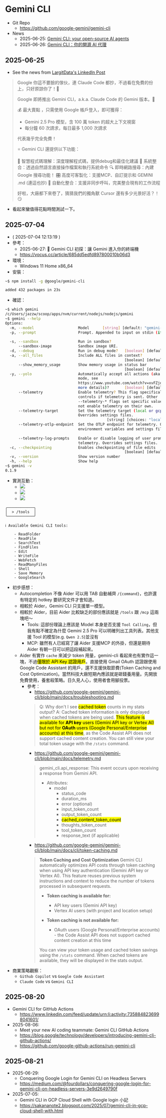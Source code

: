 # Gemini CLI

- Git Repo
  - https://github.com/google-gemini/gemini-cli
- News
  - 2025-06-25: [Gemini CLI: your open-source AI agents](https://blog.google/technology/developers/introducing-gemini-cli-open-source-ai-agent/)
  - 2025-06-26: [Gemini CLI：你的開源 AI 代理](https://blog.google/intl/zh-tw/products/cloud/gemini-cli-your-open-source-ai-agent/)

## 2025-06-25

- See the news from [LargitData's LinkedIn Post](https://www.linkedin.com/feed/update/urn:li:activity:7343622985636827136/)

> Google 你這不要臉的傢伙，連 Claude Code 都抄，不過看在免費的份上，只好原諒你了！😤 
>
> Google 即將推出 Gemini CLI，a.k.a. Claude Code 的 Gemini 版本。🚀 
> 
> 💰 最大賣點 ，只需使用 Google 帳戶登入，即可獲得：
> 
> - Gemini 2.5 Pro 模型，含 100 萬 token 的超大上下文視窗
> - 每分鐘 60 次請求，每日最多 1,000 次請求
> 
> 代表幾乎完全免費！
>
> ⭐ Gemini CLI 還提供以下功能：
> 
> 🧠 智慧程式碼理解：深度理解程式碼，提供debug和最佳化建議
> 🔧 系統整合：透過自然語言直接操作檔案和執行系統命令
> 🔍 即時網路搜尋：內建 Google 搜尋功能！
> 🎛️ 高度可客製化：支援MCP、自訂提示和 GEMINI .md (連這也抄)
> 🤖 自動化整合：支援非同步呼叫，完美整合現有的工作流程
> 
> 好啦，大廠都下來卷了，猜猜我們的獨角獸 Cursor 還有多少光景好活？！😏 

- 看起來蠻值得花點時間測試一下。

## 2025-07-04

- ( 2025-07-04 12:13:19 )
- 參考：
  - 2025-06-27: 🌟 Gemini CLI 初探：讓 Gemini 進入你的終端機
  - https://vocus.cc/article/685dd5edfd897800010b06d3
- 環境：
  - Windows 11 Home x86_64
- 安裝：
```bash
~$ npm install -g @google/gemini-cli

added 432 packages in 23s
```
- 確認：
```bash
~$ which gemini
/c/Users/jazzw/scoop/apps/nvm/current/nodejs/nodejs/gemini
~$ gemini --help
Options:
  -m, --model                    Model      [string] [default: "gemini-2.5-pro"]
  -p, --prompt                   Prompt. Appended to input on stdin (if any).
                                                                        [string]
  -s, --sandbox                  Run in sandbox?                       [boolean]
      --sandbox-image            Sandbox image URI.                     [string]
  -d, --debug                    Run in debug mode?   [boolean] [default: false]
  -a, --all_files                Include ALL files in context?
                                                      [boolean] [default: false]
      --show_memory_usage        Show memory usage in status bar
                                                      [boolean] [default: false]
  -y, --yolo                     Automatically accept all actions (aka YOLO
                                 mode, see
                                 https://www.youtube.com/watch?v=xvFZjo5PgG0 for
                                 more details)?       [boolean] [default: false]
      --telemetry                Enable telemetry? This flag specifically
                                 controls if telemetry is sent. Other
                                 --telemetry-* flags set specific values but do
                                 not enable telemetry on their own.    [boolean]
      --telemetry-target         Set the telemetry target (local or gcp).
                                 Overrides settings files.
                                              [string] [choices: "local", "gcp"]
      --telemetry-otlp-endpoint  Set the OTLP endpoint for telemetry. Overrides
                                 environment variables and settings files.
                                                                        [string]
      --telemetry-log-prompts    Enable or disable logging of user prompts for
                                 telemetry. Overrides settings files.  [boolean]
  -c, --checkpointing            Enables checkpointing of file edits
                                                      [boolean] [default: false]
  -v, --version                  Show version number                   [boolean]
  -h, --help                     Show help                             [boolean]
~$ gemini -v
0.1.9
```
- 實測互動：
  - ![](20250704123324_gemini-cli_websearch_tool.png)
  - ![](20250704121805_gemini-cli_version.png)
  - ![](20250704123413_gemini-cli_tokens.png)
```
╭────────────╮
│  > /tools  │
╰────────────╯

ℹ Available Gemini CLI tools:

    - ReadFolder
    - ReadFile
    - SearchText
    - FindFiles
    - Edit
    - WriteFile
    - WebFetch
    - ReadManyFiles
    - Shell
    - Save Memory
    - GoogleSearch
```

- 初步感想：
  - Autocompletion 不像 Aider 可以用 TAB 自動補齊 `/{command}`，也許還有特定的 hotkey 要研究文件才會知道。
  - 相較於 Aider，Gemini CLI 只支援單一模型。
  - 相較於 Aider，目前 Aider 比較缺乏的部份應該就是 `/tools` 跟 `/mcp` 這兩塊吧～
    - Tools: 這部份理論上應該是 Model 本身是否支援 `Tool Calling`，但我有點不確定為什麼 Gemini 2.5 Pro 可以明確列出工具列表。其他支援 Tool 的模型(e.g. `Qwen 2.5`)並沒有
    - MCP: 雖然有人已經寫了讓 Aider 支援MCP 的外掛，但還是期待 Aider 有朝一日可以把這段補起來。
  - Aider 有實作 `cache` 來減少 token 用量，gemini-cli 看起來也有實作這一塊，不過<mark>僅限於 API Key 認證用戶</mark>。直接使用 Gmail OAuth 認證跟使用 Google Code Assistant 的用戶，還不支援快取節費(Token Caching and Cost Optimization)。當然科技大廠短期內應該就是砸錢養用量。先開放免費使用，養套殺策略。日久見人心，使用者會用腳投票。
    - 參考：
      - https://github.com/google-gemini/gemini-cli/blob/main/docs/troubleshooting.md
      > Q: Why don't I see <mark>cached token</mark> counts in my stats output?
      > A: Cached token information is only displayed when cached tokens are being used. <mark>This feature is available for **API key** users (Gemini API key or Vertex AI) but not for **OAuth** users (Google Personal/Enterprise accounts) at this time</mark>, as the Code Assist API does not support cached content creation. You can still view your total token usage with the `/stats` command.
      - https://github.com/google-gemini/gemini-cli/blob/main/docs/telemetry.md
      > gemini_cli.api_response: This event occurs upon receiving a response from Gemini API.
      > - Attributes:
      >   - model
      >     - status_code
      >     - duration_ms
      >     - error (optional)
      >     - input_token_count
      >     - output_token_count
      >     - <mark>cached_content_token_count</mark>
      >     - thoughts_token_count
      >     - tool_token_count
      >     - response_text (if applicable)
      - https://github.com/google-gemini/gemini-cli/blob/main/docs/cli/token-caching.md
      > **Token Caching and Cost Optimization**
      > Gemini CLI automatically optimizes API costs through token caching when using API key authentication (Gemini API key or Vertex AI). This feature reuses previous system instructions and context to reduce the number of tokens processed in subsequent requests.
      >
      > - **Token caching is available for:**
      >   - API key users (Gemini API key)
      >   - Vertex AI users (with project and location setup)
      >
      > - **Token caching is not available for:**
      >   - OAuth users (Google Personal/Enterprise accounts) - the Code Assist API does not support cached content creation at this time
      >
      > You can view your token usage and cached token savings using the `/stats` command. When cached tokens are available, they will be displayed in the stats output.
- 商業策略觀察：
  - `Github Copilot` vs `Google Code Assistant`
  - `Claude Code` vs `Gemini CLI`

## 2025-08-20

- Gemini CLI for GitHub Actions
  - https://www.linkedin.com/feed/update/urn:li:activity:7358848236998041601/
- 2025-08-06:
  - Meet your new AI coding teammate: Gemini CLI GitHub Actions
  - https://blog.google/technology/developers/introducing-gemini-cli-github-actions/
  - https://github.com/google-github-actions/run-gemini-cli

## 2025-08-21

- 2025-06-29:
  - Conquering Google Login for Gemini CLI on Headless Servers
  - https://medium.com/@fourdollars/conquering-google-login-for-gemini-cli-on-headless-servers-3e9d2649790f
- 2025-07-05:
  - Gemini CLI in GCP Cloud Shell with Google login 小記
  - https://sakananote2.blogspot.com/2025/07/gemini-cli-in-gcp-cloud-shell-with.html